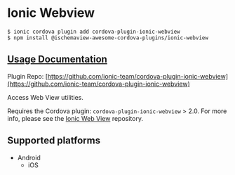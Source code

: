# Ionic Webview

```text
$ ionic cordova plugin add cordova-plugin-ionic-webview
$ npm install @ischemaview-awesome-cordova-plugins/ionic-webview
```

## [Usage Documentation](https://danielsogl.gitbook.io/awesome-cordova-plugins/plugins/ionic-webview/)

Plugin Repo: [https://github.com/ionic-team/cordova-plugin-ionic-webview](https://github.com/ionic-team/cordova-plugin-ionic-webview)

Access Web View utilities.

Requires the Cordova plugin: `cordova-plugin-ionic-webview` &gt; 2.0. For more info, please see the [Ionic Web View](https://github.com/ionic-team/cordova-plugin-ionic-webview) repository.

## Supported platforms

* Android
  * iOS


